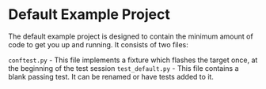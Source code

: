 # Default Example Project

The default example project is designed to contain the minimum amount of code to get you up and running. It consists of two files:

`conftest.py` - This file implements a fixture which flashes the target once, at the beginning of the test session
`test_default.py` - This file contains a blank passing test. It can be renamed or have tests added to it.